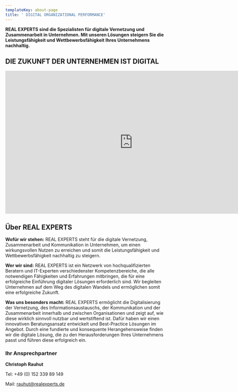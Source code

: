 ```yaml
---
templateKey: about-page
title: ' DIGITAL ORGANIZATIONAL PERFORMANCE'
---
```

**REAL EXPERTS sind die Spezialisten für digitale Vernetzung und Zusammenarbeit in Unternehmen. Mit unseren Lösungen steigern Sie die Leistungsfähigkeit und Wettbewerbsfähigkeit Ihres Unternehmens nachhaltig.**



## DIE ZUKUNFT DER UNTERNEHMEN IST DIGITAL


<iframe src="https://player.vimeo.com/video/230571210?byline=0&portrait=0" width="800" height="450" frameborder="0" webkitallowfullscreen mozallowfullscreen allowfullscreen></iframe>
 

## Über REAL EXPERTS

**Wofür wir stehen:** REAL EXPERTS steht für die digitale Vernetzung, Zusammenarbeit und Kommunikation in Unternehmen, um einen wirkungsvollen Nutzen zu erreichen und somit die Leistungsfähigkeit und Wettbewerbsfähigkeit nachhaltig zu steigern.  

**Wer wir sind:** REAL EXPERTS ist ein Netzwerk von hochqualifizierten Beratern und IT-Experten verschiedenster Kompetenzbereiche, die alle notwendigen Fähigkeiten und Erfahrungen mitbringen, die für eine erfolgreiche Einführung digitaler Lösungen erforderlich sind. Wir begleiten Unternehmen auf dem Weg des digitalen Wandels und ermöglichen somit eine erfolgreiche Zukunft.  

**Was uns besonders macht:** REAL EXPERTS ermöglicht die Digitalisierung der Vernetzung, des Informationsaustauschs, der Kommunikation und der Zusammenarbeit innerhalb und zwischen Organisationen und zeigt auf, wie diese wirklich sinnvoll nutzbar und wertstiftend ist. Dafür haben wir einen innovativen Beratungsansatz entwickelt und Best-Practice Lösungen im Angebot. Durch eine fundierte und konsequente Herangehensweise finden wir die digitale Lösung, die zu den Herausforderungen Ihres Unternehmens passt und führen diese erfolgreich ein.  



### Ihr Ansprechpartner

**Christoph Rauhut**

Tel: +49 (0) 152 339 89 149

Mail: rauhut@realexperts.de
